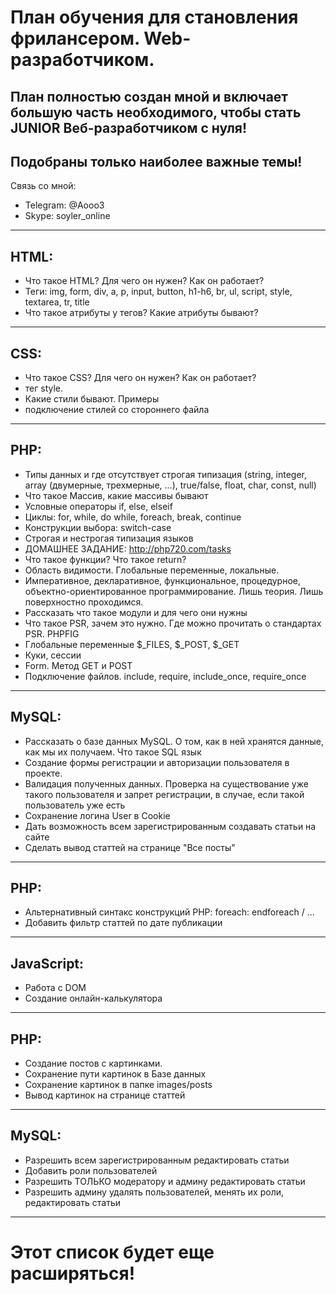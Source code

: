 План обучения для становления фрилансером. Web-разработчиком.
========================
План полностью создан мной и включает большую часть необходимого, чтобы стать JUNIOR Веб-разработчиком с нуля!
-------------------------
Подобраны только наиболее важные темы!
-------------------------

Связь со мной:
- Telegram: @Aooo3
- Skype: soyler_online
---
HTML:
-------------------------
- Что такое HTML? Для чего он нужен? Как он работает?
- Теги:
img, form, div, a, p, input, button, h1-h6, br, ul, script, style, textarea, tr, title
- Что такое атрибуты у тегов? Какие атрибуты бывают?
---
CSS:
-------------------------
- Что такое CSS? Для чего он нужен? Как он работает?
- тег style.
- Какие стили бывают. Примеры
- подключение стилей со стороннего файла
---
PHP:
------------------------- 
- Типы данных и где отсутствует строгая типизация (string, integer, array (двумерные, трехмерные, ...), true/false, float, char, const, null)
- Что такое Массив, какие массивы бывают
- Условные операторы if, else, elseif
- Циклы: for, while, do while, foreach, break, continue
- Конструкции выбора: switch-case
- Строгая и нестрогая типизация языков 
- ДОМАШНЕЕ ЗАДАНИЕ: http://php720.com/tasks
- Что такое функции? Что такое return?
- Область видимости. Глобальные переменные, локальные.
- Императивное, декларативное, функциональное, процедурное, объектно-ориентированное программирование. 
Лишь теория. Лишь поверхностно проходимся.
- Рассказать что такое модули и для чего они нужны
- Что такое PSR, зачем это нужно. Где можно прочитать о стандартах PSR. PHPFIG
- Глобальные переменные $_FILES, $_POST, $_GET
- Куки, сессии
- Form. Метод GET и POST
- Подключение файлов. include, require, include_once, require_once
---
MySQL:
-------------------------
- Рассказать о базе данных MySQL. О том, как в ней хранятся данные, как мы их получаем. Что такое SQL язык
- Создание формы регистрации и авторизации пользователя в проекте.
- Валидация полученных данных. Проверка на существование уже такого пользователя и запрет регистрации, в случае, если такой пользователь уже есть
- Сохранение логина User в Cookie
- Дать возможность всем зарегистрированным создавать статьи на сайте
- Сделать вывод статтей на странице "Все посты"
---
PHP:
-------------------------
- Альтернативный синтакс конструкций PHP: foreach: endforeach / ...
- Добавить фильтр статтей по дате публикации
---
JavaScript: 
-------------------------
- Работа с DOM
- Создание онлайн-калькулятора
---
PHP:
-------------------------
- Создание постов с картинками.
- Сохранение пути картинок в Базе данных
- Сохранение картинок в папке images/posts
- Вывод картинок на странице статтей
---
MySQL:
-------------------------
- Разрешить всем зарегистрированным редактировать статьи
- Добавить роли пользователей
- Разрешить ТОЛЬКО модератору и админу редактировать статьи
- Разрешить админу удалять пользователей, менять их роли, редактировать статьи
---
Этот список будет еще расширяться!
========================